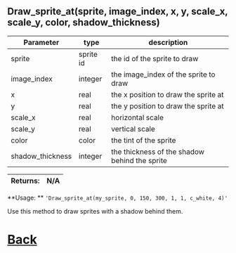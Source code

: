 ## Draw_sprite_at(sprite, image_index, x, y, scale_x, scale_y, color, shadow_thickness)

| Parameter   |  type   |              description                   |
|--           |       --|--                                          |
|   sprite      | sprite id  |        the id of the sprite to draw     |
|   image_index      | integer  |      the image_index of the sprite to draw          |
|   x         | real    |      the x position to draw the sprite at    |
|   y         | real    |       the y position to draw the sprite at   |
|   scale_x    | real   |     horizontal scale       |
|   scale_y    | real   |    vertical scale   |
|   color      | color   |          the tint of the sprite   |
|   shadow_thickness    | integer   |   the thickness of the shadow behind the sprite  |

| Returns:  | N/A |
|--         |                             --|

**Usage: ** `'Draw_sprite_at(my_sprite, 0, 150, 300, 1, 1, c_white, 4)'`

Use this method to draw sprites with a shadow behind them.

# [Back](https://github.com/Ced30/GML-GUI-Library-GGL-Documentation/blob/main/API/Common_Methods.md)
